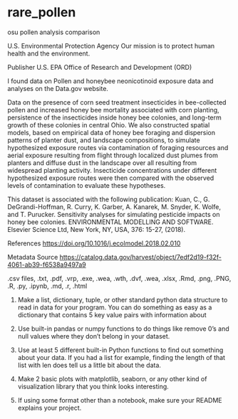# rare_pollen

osu pollen analysis comparison

U.S. Environmental Protection Agency
Our mission is to protect human health and the environment.

Publisher
U.S. EPA Office of Research and Development (ORD)

I found data on Pollen and honeybee neonicotinoid exposure data and analyses on the Data.gov website.

Data on the presence of corn seed treatment insecticides in bee-collected pollen and increased honey bee mortality associated with corn planting, persistence of the insecticides inside honey bee colonies, and long-term growth of these colonies in central Ohio. We also constructed spatial models, based on empirical data of honey bee foraging and dispersion patterns of planter dust, and landscape compositions, to simulate hypothesized exposure routes via contamination of foraging resources and aerial exposure resulting from flight through localized dust plumes from planters and diffuse dust in the landscape over all resulting from widespread planting activity. Insecticide concentrations under different hypothesized exposure routes were then compared with the observed levels of contamination to evaluate these hypotheses.

This dataset is associated with the following publication: Kuan, C., G. DeGrandi-Hoffman, R. Curry, K. Garber, A. Kanarek, M. Snyder, K. Wolfe, and T. Purucker. Sensitivity analyses for simulating pesticide impacts on honey bee colonies. ENVIRONMENTAL MODELLING AND SOFTWARE. Elsevier Science Ltd, New York, NY, USA, 376: 15-27, (2018).

References
<https://doi.org/10.1016/j.ecolmodel.2018.02.010>

Metadata Source
<https://catalog.data.gov/harvest/object/7edf2d19-f32f-4061-ab39-f6538a9497a9>

.csv files, .txt, .pdf, .vrp, .exe, .wea, .wth, .dvf, .wea, .xlsx, .Rmd, .png, .PNG, .R, .py, .ipynb, .md, .r, .html

1. Make a list, dictionary, tuple, or other standard python data structure to read in data for your program. You can do something as easy as a dictionary that contains 5 key value pairs with information about

2. Use built-in pandas or numpy functions to do things like remove 0’s and null values where they don’t belong in your dataset.

3. Use at least 5 different built-in Python functions to find out something about your data. If you had a list for example, finding the length of that list with len does tell us a little bit about the data.

4. Make 2 basic plots with matplotlib, seaborn, or any other kind of visualization library that you think looks interesting.

5. If using some format other than a notebook, make sure your README explains your project.
